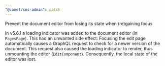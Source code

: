 ```yaml
---
"@comet/cms-admin": patch
---
```


Prevent the document editor from losing its state when (re)gaining focus

In v5.6.1 a loading indicator was added to the document editor (in `PagesPage`). 
This had an unwanted side effect: Focusing the edit page automatically causes a GraphQL request to check for a newer version of the document. This request also caused the loading indicator to render, thus unmounting the editor (`EditComponent`). Consequently, the local state of the editor was lost.
